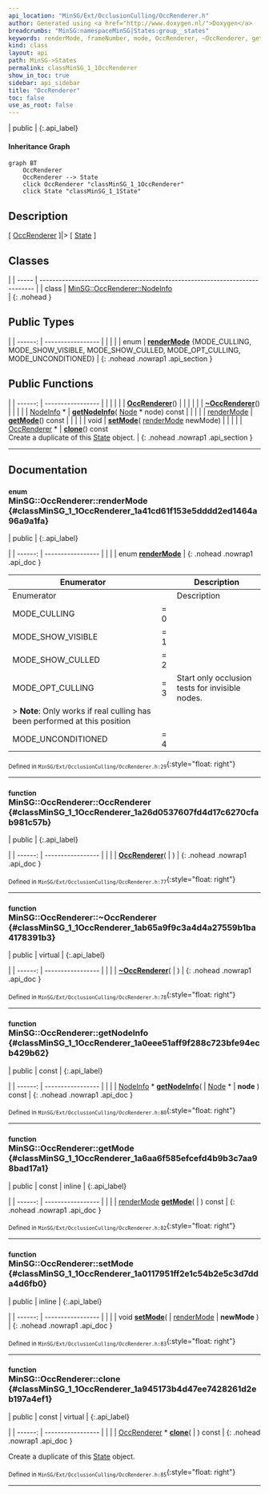 ```yaml
---
api_location: "MinSG/Ext/OcclusionCulling/OccRenderer.h"
author: Generated using <a href="http://www.doxygen.nl/">Doxygen</a>
breadcrumbs: "MinSG:namespaceMinSG|States:group__states"
keywords: renderMode, frameNumber, mode, OccRenderer, ~OccRenderer, getNodeInfo, getMode, setMode, clone, performCulling, updateNodeInformation, processNode, showVisible, showCulled, doEnableState
kind: class
layout: api
path: MinSG->States
permalink: classMinSG_1_1OccRenderer
show_in_toc: true
sidebar: api_sidebar
title: "OccRenderer"
toc: false
use_as_root: false
---
```


| public |
{:.api_label}

#### Inheritance Graph

```mermaid
graph BT
	OccRenderer
	OccRenderer --> State
	click OccRenderer "classMinSG_1_1OccRenderer"
	click State "classMinSG_1_1State"
```

## Description



[ [OccRenderer](classMinSG_1_1OccRenderer) ]|> [ [State](classMinSG_1_1State) ]



## Classes

|
| ----- | ---------------------------------------------------------------------------- | 
| class | [MinSG::OccRenderer::NodeInfo](classMinSG_1_1OccRenderer_1_1NodeInfo) <br/>  | 
{: .nohead }

## Public Types

|
| ------: | ----------------- |
|  | |
| enum | **[renderMode](#classMinSG_1_1OccRenderer_1a41cd61f153e5dddd2ed1464a96a9a1fa)** {MODE_CULLING, MODE_SHOW_VISIBLE, MODE_SHOW_CULLED, MODE_OPT_CULLING, MODE_UNCONDITIONED} |
{: .nohead .nowrap1 .api_section }


## Public Functions

|
| ------: | ----------------- |
|  | |
|  | **[OccRenderer](#classMinSG_1_1OccRenderer_1a26d0537607fd4d17c6270cfab981c57b)**() |
|  | |
|  | **[~OccRenderer](#classMinSG_1_1OccRenderer_1ab65a9f9c3a4d4a27559b1ba4178391b3)**() |
|  | |
| [NodeInfo](classMinSG_1_1OccRenderer_1_1NodeInfo) * | **[getNodeInfo](#classMinSG_1_1OccRenderer_1a0eee51aff9f288c723bfe94ecb429b62)**( [Node](classMinSG_1_1Node) * node) const |
|  | |
| [renderMode](classMinSG_1_1OccRenderer#classMinSG_1_1OccRenderer_1a41cd61f153e5dddd2ed1464a96a9a1fa) | **[getMode](#classMinSG_1_1OccRenderer_1a6aa6f585efcefd4b9b3c7aa98bad17a1)**() const |
|  | |
| void | **[setMode](#classMinSG_1_1OccRenderer_1a0117951ff2e1c54b2e5c3d7dda4d6fb0)**( [renderMode](classMinSG_1_1OccRenderer#classMinSG_1_1OccRenderer_1a41cd61f153e5dddd2ed1464a96a9a1fa)  newMode) |
|  | |
| [OccRenderer](classMinSG_1_1OccRenderer) * | **[clone](#classMinSG_1_1OccRenderer_1a945173b4d47ee7428261d2eb197a4ef1)**() const <br/> Create a duplicate of this [State](classMinSG_1_1State) object. |
{: .nohead .nowrap1 .api_section }


-------------------------------------------------------------------

## Documentation

### <small>enum</small><br/> MinSG::OccRenderer::renderMode {#classMinSG_1_1OccRenderer_1a41cd61f153e5dddd2ed1464a96a9a1fa}

| public |
{:.api_label}

|
| ------: | ----------------- |
|  |
| enum **[renderMode](#classMinSG_1_1OccRenderer_1a41cd61f153e5dddd2ed1464a96a9a1fa)** |
{: .nohead .nowrap1 .api_doc }

| Enumerator         |     | Description                                                                                                                | 
| ------------------ | --- | -------------------------------------------------------------------------------------------------------------------------- | 
| Enumerator         |     | Description                                                                                                                | 
| MODE_CULLING       | = 0 |                                                                                                                            | 
| MODE_SHOW_VISIBLE  | = 1 |                                                                                                                            | 
| MODE_SHOW_CULLED   | = 2 |                                                                                                                            | 
| MODE_OPT_CULLING   | = 3 | Start only occlusion tests for invisible nodes.
> **Note**: Only works if real culling has been performed at this position | 
| MODE_UNCONDITIONED | = 4 |                                                                                                                            | 





<sub>Defined in `MinSG/Ext/OcclusionCulling/OccRenderer.h:29`</sub>{:style="float: right"}

-------------------------------------------------------------------

### <small>function</small><br/> MinSG::OccRenderer::OccRenderer {#classMinSG_1_1OccRenderer_1a26d0537607fd4d17c6270cfab981c57b}

| public |
{:.api_label}

|
| ------: | ----------------- |
|  |
|  **[OccRenderer](#classMinSG_1_1OccRenderer_1a26d0537607fd4d17c6270cfab981c57b)**( |  ) |
{: .nohead .nowrap1 .api_doc }





<sub>Defined in `MinSG/Ext/OcclusionCulling/OccRenderer.h:77`</sub>{:style="float: right"}

-------------------------------------------------------------------

### <small>function</small><br/> MinSG::OccRenderer::~OccRenderer {#classMinSG_1_1OccRenderer_1ab65a9f9c3a4d4a27559b1ba4178391b3}

| public | virtual |
{:.api_label}

|
| ------: | ----------------- |
|  |
|  **[~OccRenderer](#classMinSG_1_1OccRenderer_1ab65a9f9c3a4d4a27559b1ba4178391b3)**( |  ) |
{: .nohead .nowrap1 .api_doc }





<sub>Defined in `MinSG/Ext/OcclusionCulling/OccRenderer.h:78`</sub>{:style="float: right"}

-------------------------------------------------------------------

### <small>function</small><br/> MinSG::OccRenderer::getNodeInfo {#classMinSG_1_1OccRenderer_1a0eee51aff9f288c723bfe94ecb429b62}

| public | const |
{:.api_label}

|
| ------: | ----------------- |
|  |
| [NodeInfo](classMinSG_1_1OccRenderer_1_1NodeInfo) * **[getNodeInfo](#classMinSG_1_1OccRenderer_1a0eee51aff9f288c723bfe94ecb429b62)**( |  [Node](classMinSG_1_1Node) * | **node** ) const |
{: .nohead .nowrap1 .api_doc }





<sub>Defined in `MinSG/Ext/OcclusionCulling/OccRenderer.h:80`</sub>{:style="float: right"}

-------------------------------------------------------------------

### <small>function</small><br/> MinSG::OccRenderer::getMode {#classMinSG_1_1OccRenderer_1a6aa6f585efcefd4b9b3c7aa98bad17a1}

| public | const | inline |
{:.api_label}

|
| ------: | ----------------- |
|  |
| [renderMode](classMinSG_1_1OccRenderer#classMinSG_1_1OccRenderer_1a41cd61f153e5dddd2ed1464a96a9a1fa) **[getMode](#classMinSG_1_1OccRenderer_1a6aa6f585efcefd4b9b3c7aa98bad17a1)**( |  ) const |
{: .nohead .nowrap1 .api_doc }





<sub>Defined in `MinSG/Ext/OcclusionCulling/OccRenderer.h:82`</sub>{:style="float: right"}

-------------------------------------------------------------------

### <small>function</small><br/> MinSG::OccRenderer::setMode {#classMinSG_1_1OccRenderer_1a0117951ff2e1c54b2e5c3d7dda4d6fb0}

| public | inline |
{:.api_label}

|
| ------: | ----------------- |
|  |
| void **[setMode](#classMinSG_1_1OccRenderer_1a0117951ff2e1c54b2e5c3d7dda4d6fb0)**( |  [renderMode](classMinSG_1_1OccRenderer#classMinSG_1_1OccRenderer_1a41cd61f153e5dddd2ed1464a96a9a1fa)  | **newMode** ) |
{: .nohead .nowrap1 .api_doc }





<sub>Defined in `MinSG/Ext/OcclusionCulling/OccRenderer.h:83`</sub>{:style="float: right"}

-------------------------------------------------------------------

### <small>function</small><br/> MinSG::OccRenderer::clone {#classMinSG_1_1OccRenderer_1a945173b4d47ee7428261d2eb197a4ef1}

| public | const | virtual |
{:.api_label}

|
| ------: | ----------------- |
|  |
| [OccRenderer](classMinSG_1_1OccRenderer) * **[clone](#classMinSG_1_1OccRenderer_1a945173b4d47ee7428261d2eb197a4ef1)**( |  ) const |
{: .nohead .nowrap1 .api_doc }

Create a duplicate of this [State](classMinSG_1_1State) object.





<sub>Defined in `MinSG/Ext/OcclusionCulling/OccRenderer.h:85`</sub>{:style="float: right"}

-------------------------------------------------------------------

